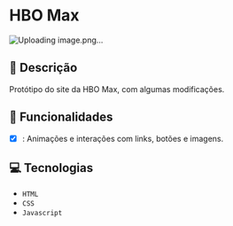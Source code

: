 # HBO Max
![Uploading image.png…]()


## 📑 Descrição
Protótipo do site da HBO Max, com algumas modificações.

## 🎯 Funcionalidades
- [x] : Animações e interações com links, botões e imagens.

## 💻 Tecnologias 
- `HTML`
- `CSS`
- `Javascript`
